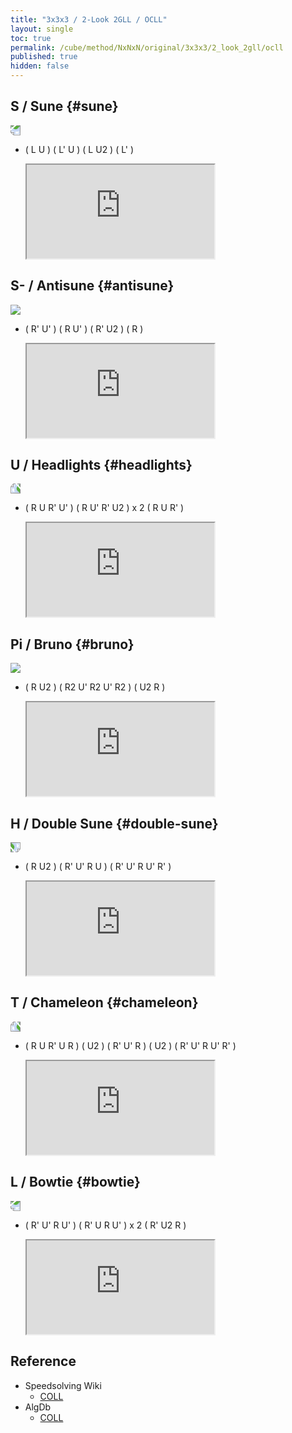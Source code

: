 ```yaml
---
title: "3x3x3 / 2-Look 2GLL / OCLL"
layout: single
toc: true
permalink: /cube/method/NxNxN/original/3x3x3/2_look_2gll/ocll
published: true
hidden: false
---
```


<head>
  <base target="_blank">
  <style>
    img {
      max-width:100px;
    }
  </style>
  <link
    rel   = "stylesheet"
    type  = "text/css"
    href  = "/assets/css/ruwix/iframe_w_ul.css"
  >
</head>



## S / Sune {#sune}

<a href="https://logiqx.github.io/cubing-algs/html/2l2gll.html#case-S">
  <img src="http://cubiclealgdbimagegen.azurewebsites.net/generator?&puzzle=3&case=R%20U%20R%27%20U%20R%20U2%20R%27&view=plan&stage=coll" style="transform:rotate(180deg)">
</a>

- ( L U ) ( L' U ) ( L U2 ) ( L' )

  <iframe
    scrolling = "no"
    src       = "https://ruwix.com/widget/3d/?alg=L%20U%20L'%20U%20L%20U2%20L'&colored=u/em%20U*/c&solved=U-&hover=9&speed=500&flags=canvas"
  ></iframe>



## S- / Antisune {#antisune}

<a href="https://logiqx.github.io/cubing-algs/html/2l2gll.html#case-AS">
  <img src="http://cubiclealgdbimagegen.azurewebsites.net/generator?&puzzle=3&case=R%27%20U%27%20R%20U%27%20R%27%20U2%20R&view=plan&stage=coll">
</a>

- ( R' U' ) ( R U' ) ( R' U2 ) ( R )

  <iframe
    scrolling = "no"
    src       = "https://ruwix.com/widget/3d/?alg=R'%20U'%20R%20U'%20R'%20U2'%20R&colored=u/em%20U*/c&solved=U-&hover=9&speed=500&flags=canvas"
  ></iframe>



## U / Headlights {#headlights}

<a href="https://logiqx.github.io/cubing-algs/html/2l2gll.html#case-U">
  <img src="http://cubiclealgdbimagegen.azurewebsites.net/generator?&puzzle=3&case=R%27%20U%27%20R%20U%27%20R%27%20U2%20R2%20U%20R%27%20U%20R%20U2%20R%27&view=plan&stage=coll" style="transform:rotate(-90deg)">
</a>

- ( R U R' U' ) ( R U' R' U2 ) x 2 ( R U R' )

  <iframe
    scrolling = "no"
    src       = "https://ruwix.com/widget/3d/?alg=R%20U%20R'%20U'%20R%20U'%20R'%20U2'%20R%20U'%20R'%20U2'%20R%20U%20R'&colored=u/em%20U*/c&solved=U-&hover=9&speed=500&flags=canvas"
  ></iframe>



## Pi / Bruno {#bruno}

<a href="https://logiqx.github.io/cubing-algs/html/2l2gll.html#case-Pi">
  <img src="http://cubiclealgdbimagegen.azurewebsites.net/generator?&puzzle=3&case=R%20U2%27%20R2%27%20U%27%20R2%20U%27%20R2%27%20U2%27%20R&view=plan&stage=coll">
</a>

- ( R U2 ) ( R2 U' R2 U' R2 ) ( U2 R )

  <iframe
    scrolling = "no"
    src       = "https://ruwix.com/widget/3d/?alg=R%20U2'%20R2%20U'%20R2%20U'%20R2%20U2'%20R&colored=u/em%20U*/c&solved=U-&hover=9&speed=500&flags=canvas"
  ></iframe>



## H / Double Sune {#double-sune}

<a href="https://logiqx.github.io/cubing-algs/html/2l2gll.html#case-H">
  <img src="http://cubiclealgdbimagegen.azurewebsites.net/generator?&puzzle=3&case=R%20U%20R%27%20U%20R%20U%27%20R%27%20U%20R%20U2%20R%27&view=plan&stage=coll" style="transform:rotate(90deg)">
</a>

- ( R U2 ) ( R' U' R U ) ( R' U' R U' R' )

  <iframe
    scrolling = "no"
    src       = "https://ruwix.com/widget/3d/?alg=R%20U2'%20R'%20U'%20R%20U%20R'%20U'%20R%20U'%20R'&colored=u/em%20U*/c&solved=U-&hover=9&speed=500&flags=canvas"
  ></iframe>



## T / Chameleon {#chameleon}

<a href="https://logiqx.github.io/cubing-algs/html/2l2gll.html#case-T">
  <img src="http://cubiclealgdbimagegen.azurewebsites.net/generator?&puzzle=3&case=R%20U2%27%20R%27%20U%27%20R%20U%27%20R2%20U2%27%20R%20U%20R%27%20U%20R&view=plan&stage=coll" style="transform:rotate(-90deg)">
</a>

- ( R U R' U R ) ( U2 ) ( R' U' R ) ( U2 ) ( R' U' R U' R' )

  <iframe
    scrolling = "no"
    src       = "https://ruwix.com/widget/3d/?alg=R%20U%20R'%20U%20R%20U2'%20R'%20U'%20R%20U2'%20R'%20U'%20R%20U'%20R'&colored=u/em%20U*/c&solved=U-&hover=9&speed=500&flags=canvas"
  ></iframe>



## L / Bowtie {#bowtie}

<a href="https://logiqx.github.io/cubing-algs/html/2l2gll.html#case-L">
  <img src="http://cubiclealgdbimagegen.azurewebsites.net/generator?&puzzle=3&case=R%20U%27%20R%27%20L%27%20U2%20L%20U%20L%27%20U%20L%20R%20U2%20R%27&view=plan&stage=coll" style="transform:rotate(180deg)">
</a>

- ( R' U' R U' ) ( R' U R U' ) x 2 ( R' U2 R )

  <iframe
    scrolling = "no"
    src       = "https://ruwix.com/widget/3d/?alg=R'%20U'%20R%20U'%20R'%20U%20R%20U'%20R'%20U%20R%20U'%20R'%20U2'%20R&colored=u/em%20U*/c&solved=U-&hover=9&speed=500&flags=canvas"
  ></iframe>



## Reference

- Speedsolving Wiki
  - [COLL](https://www.speedsolving.com/wiki/index.php/COLL)
- AlgDb
  - [COLL](http://algdb.net/puzzle/333/coll)
